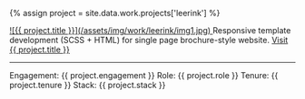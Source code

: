 ---
---
{% assign project = site.data.work.projects['leerink'] %}

<a class="work__image" href="{{ project.site-url }}" title="Visit {{ project.title }}" target="_blank">
  ![{{ project.title }}](/assets/img/work/leerink/img1.jpg)
</a>  
Responsive template development (SCSS + HTML) for single page brochure-style website.  
<a href="{{ project.site-url }}" title="Visit {{ project.title }}" target="_blank">Visit {{ project.title }}</a>
<hr>
Engagement: {{ project.engagement }}  
Role: {{ project.role }}  
Tenure: {{ project.tenure }}  
Stack: {{ project.stack }}